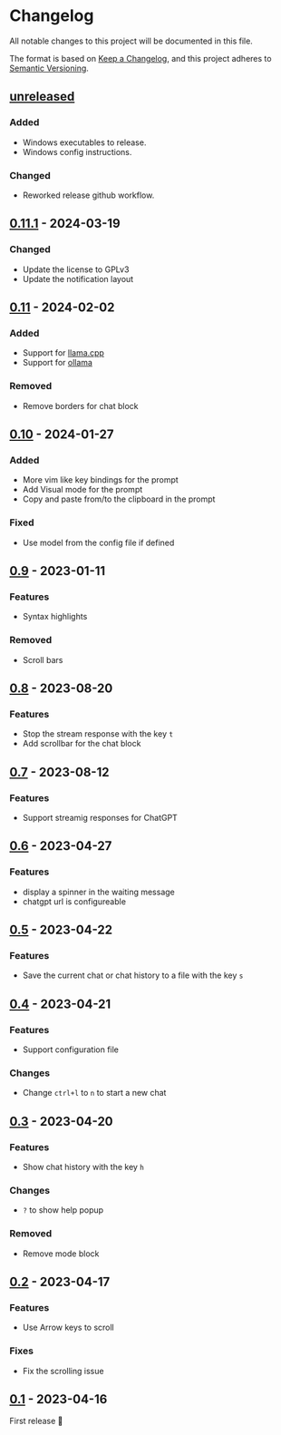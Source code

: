 # Changelog

All notable changes to this project will be documented in this file.

The format is based on [Keep a Changelog](https://keepachangelog.com/en/1.1.0/),
and this project adheres to [Semantic Versioning](https://semver.org/spec/v2.0.0.html).


## [unreleased]

### Added

* Windows executables to release.
* Windows config instructions.


### Changed

* Reworked release github workflow.


## [0.11.1] - 2024-03-19

### Changed

- Update the license to GPLv3
- Update the notification layout

## [0.11] - 2024-02-02

### Added

- Support for [llama.cpp](https://github.com/ggerganov/llama.cpp)
- Support for [ollama](https://github.com/ollama/ollama)

### Removed

- Remove borders for chat block

## [0.10] - 2024-01-27

### Added

- More vim like key bindings for the prompt
- Add Visual mode for the prompt
- Copy and paste from/to the clipboard in the prompt

### Fixed

- Use model from the config file if defined

## [0.9] - 2023-01-11

### Features

- Syntax highlights

### Removed

- Scroll bars

## [0.8] - 2023-08-20

### Features

- Stop the stream response with the key `t`
- Add scrollbar for the chat block

## [0.7] - 2023-08-12

### Features

- Support streamig responses for ChatGPT

## [0.6] - 2023-04-27

### Features

- display a spinner in the waiting message
- chatgpt url is configureable

## [0.5] - 2023-04-22

### Features

- Save the current chat or chat history to a file with the key `s`

## [0.4] - 2023-04-21

### Features

- Support configuration file

### Changes

- Change `ctrl+l` to `n` to start a new chat

## [0.3] - 2023-04-20

### Features

- Show chat history with the key `h`

### Changes

- `?` to show help popup

### Removed

- Remove mode block

## [0.2] - 2023-04-17

### Features

- Use Arrow keys to scroll

### Fixes

- Fix the scrolling issue

## [0.1] - 2023-04-16

First release 🎉


[unreleased]: https://github.com/WyvernIXTL/ubilerntui/compare/v0.11.1...HEAD
[0.11.1]: https://github.com/pythops/tenere/compare/v0.11...v0.11.1
[0.11]: https://github.com/pythops/tenere/compare/v0.10...v0.11
[0.10]: https://github.com/pythops/tenere/compare/v0.9...v0.10
[0.9]: https://github.com/pythops/tenere/compare/v0.8...v0.9
[0.8]: https://github.com/pythops/tenere/compare/v0.7...v0.8
[0.7]: https://github.com/pythops/tenere/compare/v0.6...v0.7
[0.6]: https://github.com/pythops/tenere/compare/v0.5...v0.6
[0.5]: https://github.com/pythops/tenere/compare/v0.4...v0.5
[0.4]: https://github.com/pythops/tenere/compare/v0.3...v0.4
[0.3]: https://github.com/pythops/tenere/compare/v0.2...v0.3
[0.2]: https://github.com/pythops/tenere/compare/v0.1...v0.2
[0.1]: https://github.com/pythops/tenere/releases/tag/v0.1
